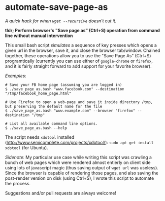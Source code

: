 automate-save-page-as
=====================

*A quick hack for when `wget --recursive` doesn't cut it.*

**tldr; Perform browser's "Save page as" (Ctrl+S) operation from command line without manual intervention**

This small bash script *simulates* a sequence of key presses which opens a given url in the browser, save it, and close the browser tab/window. Chained together, these operations allow you to use the "Save Page As" (Ctrl+S) programtically (currently you can use either of `google-chrome` or `firefox`, and it is fairly straight forward to add support for your favorite browser).

*Examples:*
```
# Save your FB home page (assuming you are logged in)
$ ./save_page_as.bash "www.facebook.com" --destination "/tmp/facebook_home_page.html"

# Use Firefox to open a web-page and save it inside directory /tmp, but preserving the default name for the file
$ ./save_page_as.bash "www.example.com" --browser "firefox" --destination "/tmp"

# List all available command line options.
$ ./save_page_as.bash --help
```

The script needs `xdotool` installed (http://www.semicomplete.com/projects/xdotool/): `sudo apt-get install xdotool` (for Ubuntu).

*Sidenote*: My particular use case while writing this script was crawling a bunch of web pages which were rendered almost entierly on client side using lots of javascript magic (thus saving output of `wget url` was useless). Since the browser is capable of rendering those pages, and also saving the post-render version on disk (using Ctrl+S), I wrote this script to automate the process.

Suggestions and/or pull requests are always welcome!
